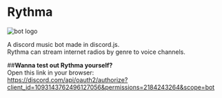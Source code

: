 # Rythma
![bot logo](https://cdn.discordapp.com/avatars/1093143762496127056/36b694ebd63f898c546f3c54ba0720e3.webp?size=128)

A discord music bot made in discord.js.<br />
Rythma can stream internet radios by genre to voice channels.<br />

##**Wanna test out Rythma yourself?**<br />
Open this link in your browser:<br />
https://discord.com/api/oauth2/authorize?client_id=1093143762496127056&permissions=2184243264&scope=bot

